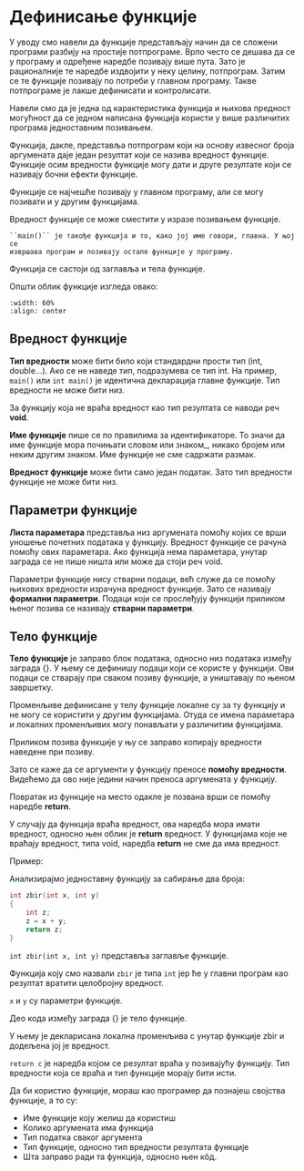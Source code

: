 # Дефинисање функције

У уводу смо навели да функције представљају начин да се сложени програми разбију на
простије потпрограме. Врло често се дешава да се у програму и одређене наредбе
позивају више пута. Зато је рационалније те наредбе издвојити у неку целину,
потпрограм. Затим се те функције позивају по потреби у главном програму. Такве
потпрограме је лакше дефинисати и контролисати.

Навели смо да је једна од карактеристика функција и њихова предност могућност да
се једном написана функција користи у више различитих програма једноставним позивањем.

Функција, дакле, представља потпрограм који на основу извесног броја аргумената даје
један резултат који се назива вредност функције. Функције осим вредности функције могу
дати и друге резултате који се називају бочни ефекти функције.

Функције се најчешће позивају у главном програму, али се могу позивати и у другим
функцијама.

Вредност функције се може сместити у изразе позивањем функције.

```{infonote}
``main()`` је такође функција и то, како јој име говори, главна. У њој се
извршава програм и позивају остале функције у програму.
```

Функција се састоји од заглавља и тела функције.

Општи облик функције изгледа овако:

```{image} images/Picture1.png
:width: 60%
:align: center
```

## Вредност функције

**Тип вредности** може бити било који стандардни прости тип (int, double...).
Ако се не наведе тип, подразумева се тип int. На пример, ``main()`` или ``int main()``
је идентична декларација главне функције. Тип вредности не може бити низ.

За функцију која не враћа вредност као тип резултата се наводи реч **void**.

**Име функције** пише се по правилима за идентификаторе. То значи да име функције
мора почињати словом или знаком_, никако бројем или неким другим знаком. Име
функције не сме садржати размак.

**Вредност функције** може бити само један податак. Зато тип вредности функције
не може бити низ.

## Параметри функције

**Листа параметара** представља низ аргумената помоћу којих се врши уношење почетних
података у функцију. Вредност функције се рачуна помоћу ових параметара. Ако функција
нема параметара, унутар заграда се не пише ништа или може да стоји реч void.

Параметри функције нису стварни подаци, већ служе да се помоћу њихових вредности
израчуна вредност функције. Зато се називају **формални параметри**. Подаци који се
прослеђују функцији приликом њеног позива се називају **стварни параметри**.

## Тело функције

**Тело функције** је заправо блок података, односно низ података између заграда {}.
У њему се дефинишу подаци који се користе у функцији. Ови подаци се стварају при
сваком позиву функције, а уништавају по њеном завршетку.

Променљиве дефинисане у телу функције локалне су за ту функцију и не могу се
користити у другим функцијама. Отуда се имена параметара и локалних променљивих
могу понављати у различитим функцијама.

Приликом позива функције у њу се заправо копирају вредности наведене при позиву.

Зато се каже да се аргументи у функцију преносе **помоћу вредности**. Видећемо да
ово није једини начин преноса аргумената у функцију.

Повратак из функције на место одакле је позвана врши се помоћу наредбе **return**.

У случају да функција враћа вредност, ова наредба мора имати вредност, односно њен
облик је **return** вредност. У функцијама које не враћају вредност, типа void,
наредба **return** не сме да има вредност.

Пример:

Анализирајмо једноставну функцију за сабирање два броја:

```c
int zbir(int x, int y)
{
    int z;
    z = x + y;
    return z;
}
```

`int zbir(int x, int y)` представља заглавље функције.

Функција коју смо назвали `zbir` је типа `int` јер ће у главни програм као резултат
вратити целобројну вредност.

`x` и `y` су параметри функције.

Део кода између заграда {} је тело функције.

У њему је декларисана локална променљива c унутар функције zbir и додељена јој је вредност.

`return c` је наредба којом се резултат враћа у позивајућу функцију. Тип вредности која се
враћа и тип функције морају бити исти.

Да би користио функције, мораш као програмер да познајеш својства функције, а то су:

- Име функције коју желиш да користиш
- Колико аргумената има функција
- Тип податка сваког аргумента
- Тип функције, односно тип вредности резултата функције
- Шта заправо ради та функција, односно њен кôд.
